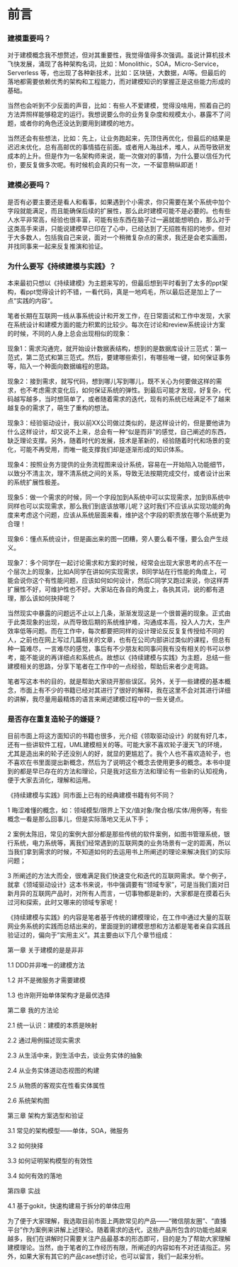 # 前言

### 建模重要吗？

对于建模概念我不想赘述，但对其重要性，我觉得值得多次强调。虽说计算机技术飞快发展，涌现了各种架构名词，比如：Monolithic，SOA，Micro-Service，Serverless 等，也出现了各种新技术，比如：区块链，大数据，AI等。但最后的落地都需要依赖优秀的架构和工程能力，而对建模知识的掌握正是这些能力形成的基础。

当然也会听到不少反面的声音，比如：有些人不爱建模，觉得没啥用，照着自己的方法弄照样能够稳定的运行。我想说要么你的业务复杂度和规模太小，暴露不了问题，或者你的角色还没达到要用到建模的地方。

当然还会有些想法，比如：先上，让业务跑起来，先顶住再优化，但最后的结果是迟迟未优化，总有高邮优的事情插在前面。或者用人海战术，堆人，从而导致研发成本的上升。但是作为一名架构师来说，能一次做对的事情，为什么要以信任为代价，要反复做多次呢。有时候机会真的只有一次，一不留意稍纵即逝！

### 建模必要吗？

是否有必要主要还是看人和看事，如果遇到个小需求，你只需要在某个系统中加个字段就能满足，而且能确保后续的扩展性，那么此时建模可能不是必要的。也有些人水平非常高，经验也很丰富，可能有些东西在脑子过一遍就能想明白，那么对于这类高手来讲，只能说建模早已印在了心中，已经达到了无招胜有招的地步。但对于大多数人，包括我自己来说，面对一个稍微复杂点的需求，我还是会老实画图，并找同事来一起来反复推演和验证。

### 为什么要写《持续建模与实践》？

本来最初只想以《持续建模》为主题来写的，但最后想到平时看到了太多的ppt架构，看ppt觉得设计的不错，一看代码，真是一地鸡毛，所以最后还是加上了一点“实践的内容“。

笔者长期在互联网一线从事系统设计和开发工作，在日常面试和工作中发现，大家在系统设计和建模方面的能力积累的比较少。每次在讨论和review系统设计方案的时候，不同的人身上总会出现相似的现象：

现象1：需求沟通完，就开始设计数据表结构，想到的是数据库设计三范式：第一范式，第二范式和第三范式。然后，要建哪些索引，有哪些唯一键，如何保证事务等，陷入一个种面向数据编程的思路。

现象2：接到需求，就写代码，想到哪儿写到哪儿，既不关心为何要做这样的需求，也不考虑需求变化后，如何保证系统的弹性。到最后可能才发现，好复杂，代码越写越多，当时想简单了，或者随着需求的迭代，现有的系统已经满足不了越来越复杂的需求了，萌生了重构的想法。

现象3：经验驱动设计，我以前XX公司做过类似的，是这样设计的，但是要他讲为什么这样设计，却又说不上来，总会有一种“似是而非”的感觉，自己阐述的东西，缺乏理论支撑。另外，随着时代的发展，技术是革新的，经验随着时代和场景的变化，可能不再受用，而唯一能支撑我们却是逐渐形成的知识体系。

现象4：按照业务方提供的业务流程图来设计系统，容易在一开始陷入功能细节，以致分不清主次，理不清系统之间的关系，导致无法按期完成交付，或者设计出来的系统扩展性极差。

现象5：做一个需求的时候，同一个字段加到A系统中可以实现需求，加到B系统中同样也可以实现需求，那么我们到底该放哪儿呢？这时我们不应该从实现功能的角度来考虑这个问题，应该从系统层面来看，维护这个字段的职责放在哪个系统更为合理！

现象6：懂点系统设计，但是画出来的图一团糟，旁人要么看不懂，要么会产生歧义。

现象7：多个同学在一起讨论需求和方案的时候，经常会出现大家思考的点不在一个层次上的现象，比如A同学在讲如何实现需求，B同学站在行性能的角度上，可能会说你这个有性能问题，应该如何如何设计，然后C同学又跑过来说，你这样弄扩展性不好，可维护性也不好。大家站在各自的角度上，各执其词，说的都有道理，那么该如何抉择呢？

当然现实中暴露的问题远不止以上几条，渐渐发现这是一个很普遍的现象。正式由于此类现象的出现，从而导致后期的系统维护难，沟通成本高，投入人力大，生产效率低等问题。而在工作中，每次都要把同样的设计理论反反复复传授给不同的人，之前也在网上写过几篇相关的文章，也有在公司内部讲过类似的课程，但总有种一篇难尽，一言难尽的感觉，事后有不少朋友和同事问我有没有相关的书可以参考，能不能说的再详细点和系统点。故想以《持续建模与实践》为主题，总结一些建模相关的思路，分享下笔者在工作中的一点经验，帮助后来者少走弯路。

笔者写这本书的目的，就是帮助大家绕开那些误区。另外，关于一些建模的基本概念，市面上有不少的书籍已经对其进行了很好的解释，我在这里不会对其进行详细的讲解，我尽量用最精炼的语言来阐述建模过程中的一些关键点。

### 是否存在重复造轮子的嫌疑？

目前市面上将这方面知识的书籍也很多，光介绍《领取驱动设计》的就有好几本，还有一些讲软件工程，UML建模相关的等。可能大家不喜欢轮子漫天飞的环境，尤其是造出来的轮子还没别人的好，就显的更尴尬了。我个人也不喜欢造轮子，也不喜欢在书里面提出新概念，然后为了说明这个概念去使用更多的概念。本书中提到的都是早已存在的方法和理论，只是我对这些方法和理论有一些新的认知视角，便于大家去消化，理解和运用。

《持续建模与实践》同市面上已有的经典建模书籍有何不同？

1 晦涩难懂的概念，如：领域模型/限界上下文/值对象/聚合根/实体/用例等，有些概念一看是那么回事儿，但是实际落地又无从下手；

2 案例太陈旧，常见的案例大部分都是那些传统的软件案例，如图书管理系统，银行系统，电力系统等，离我们经常遇到的互联网类的业务场景有一定的距离，所以当我们拿到需求的时候，不知道如何的去运用书上所阐述的理论来解决我们的实际问题；

3 所阐述的方法大而全，很难满足我们快速变化和迭代的互联网需求。举个例子，就拿《领域驱动设计》这本书来说，书中强调要有“领域专家”，可是当我们面对日新月异的互联网产品时，对所有人而言，一切事物都是新的，大家都是在摸着石头过河和探索，此时又哪来的领域专家呢！

《持续建模与实践》的内容是笔者基于传统的建模理论，在工作中通过大量的互联网业务系统的实践而总结出来的，里面提到的建模思想和方法都是笔者亲自实践且验证过的，偏向于”实用主义”。其主要由以下几个章节组成：

第一章 关于建模的是是非非

1.1 DDD并非唯一的建模方法

1.2 并不是微服务才需要建模

1.3 也许刚开始单体架构才是最优选择

第二章 我的方法论

2.1 统一认识：建模的本质是映射

2.2 通过用例描述现实需求

2.3 从生活中来，到生活中去，谈业务实体的抽象

2.4 从业务实体道动态视图的构建

2.5 从物质的客观实在性看实体属性

2.6 系统架构图

第三章 架构方案选型和验证

3.1 常见的架构模型——单体，SOA，微服务

3.2 如何抉择

3.3 如何证明架构模型的有效性

3.4 如何有效的落地

第四章 实战

4.1 基于gokit，快速构建易于拆分的单体应用

为了便于大家理解，我选取目前市面上两款常见的产品——“微信朋友圈”、“直播平台”作为案例来讲解上述理论。随着需求的迭代，这些产品所包含的功能也越来越多，我们在讲解时只需要关注产品最基本的形态即可，目的是为了帮助大家理解建模理论。当然，由于笔者的工作经历有限，所阐述的内容如有不对还请指正。另外，如果大家有其它的产品case想讨论，也可以留言，我们一起来分析。
